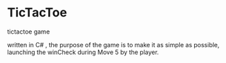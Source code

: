 # TicTacToe
tictactoe game

written in C# , the purpose of the game is to make it as simple as possible, launching the winCheck during Move 5 by the player. 
